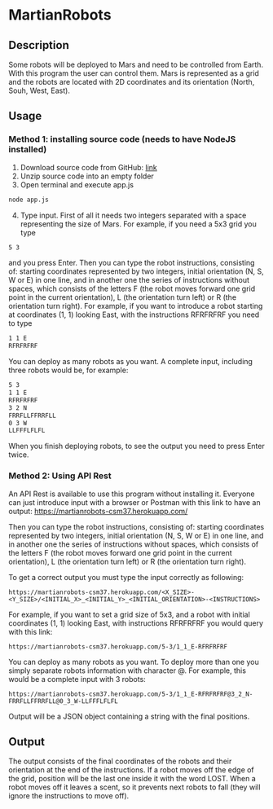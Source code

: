 # MartianRobots

## Description

Some robots will be deployed to Mars and need to be controlled from Earth. With this program the user can control them. Mars is represented as a grid and the robots are located with 2D coordinates and its orientation (North, Souh, West, East).

## Usage

### Method 1: installing source code (needs to have NodeJS installed)

1. Download source code from GitHub: [link](https://github.com/chaarlie37/MartianRobots/archive/refs/heads/master.zip)
2. Unzip source code into an empty folder
3. Open terminal and execute app.js
```bash
node app.js
```
4. Type input. First of all it needs two integers separated with a space representing the size of Mars. For example, if you need a 5x3 grid you type
```bash
5 3
```
and you press Enter.
Then you can type the robot instructions, consisting of: starting coordinates represented by two integers, initial orientation (N, S, W or E) in one line, and in another one the series of instructions without spaces, which consists of the letters F (the robot moves forward one grid point in the current orientation), L (the orientation turn left) or R (the orientation turn right).
For example, if you want to introduce a robot starting at coordinates (1, 1) looking East, with the instructions RFRFRFRF you need to type
```bash
1 1 E
RFRFRFRF
```

You can deploy as many robots as you want. A complete input, including three robots would be, for example:
```bash
5 3
1 1 E
RFRFRFRF
3 2 N
FRRFLLFFRRFLL
0 3 W
LLFFFLFLFL
```

When you finish deploying robots, to see the output you need to press Enter twice.

### Method 2: Using API Rest

An API Rest is available to use this program without installing it. Everyone can just introduce input with a browser or Postman with this link to have an output:
https://martianrobots-csm37.herokuapp.com/

Then you can type the robot instructions, consisting of: starting coordinates represented by two integers, initial orientation (N, S, W or E) in one line, and in another one the series of instructions without spaces, which consists of the letters F (the robot moves forward one grid point in the current orientation), L (the orientation turn left) or R (the orientation turn right).

To get a correct output you must type the input correctly as following:

```
https://martianrobots-csm37.herokuapp.com/<X_SIZE>-<Y_SIZE>/<INITIAL_X>_<INITIAL_Y>_<INITIAL_ORIENTATION>-<INSTRUCTIONS>
```

For example, if you want to set a grid size of 5x3, and a robot with initial coordinates (1, 1) looking East, with instructions RFRFRFRF you would query with this link:
```
https://martianrobots-csm37.herokuapp.com/5-3/1_1_E-RFRFRFRF
```

You can deploy as many robots as you want. To deploy more than one you simply separate robots information with character @. For example, this would be a complete input with 3 robots:

```
https://martianrobots-csm37.herokuapp.com/5-3/1_1_E-RFRFRFRF@3_2_N-FRRFLLFFRRFLL@0_3_W-LLFFFLFLFL
```

Output will be a JSON object containing a string with the final positions.

## Output

The output consists of the final coordinates of the robots and their orientation at the end of the instructions. If a robot moves off the edge of the grid, position will be the last one inside it with the word LOST. When a robot moves off it leaves a scent, so it prevents next robots to fall (they will ignore the instructions to move off).



